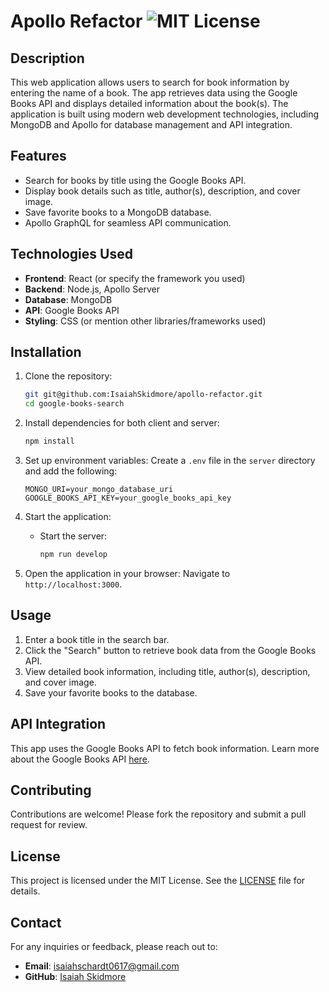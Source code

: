 # Apollo Refactor ![MIT License](https://img.shields.io/badge/License-MIT-yellow.svg)

## Description

This web application allows users to search for book information by entering the name of a book. The app retrieves data using the Google Books API and displays detailed information about the book(s). The application is built using modern web development technologies, including MongoDB and Apollo for database management and API integration.

## Features

- Search for books by title using the Google Books API.
- Display book details such as title, author(s), description, and cover image.
- Save favorite books to a MongoDB database.
- Apollo GraphQL for seamless API communication.

## Technologies Used

- **Frontend**: React (or specify the framework you used)
- **Backend**: Node.js, Apollo Server
- **Database**: MongoDB
- **API**: Google Books API
- **Styling**: CSS (or mention other libraries/frameworks used)

## Installation

1. Clone the repository:
   ```bash
   git git@github.com:IsaiahSkidmore/apollo-refactor.git
   cd google-books-search
   ```

2. Install dependencies for both client and server:
   ```bash
   npm install
     ```

3. Set up environment variables:
   Create a `.env` file in the `server` directory and add the following:
   ```env
   MONGO_URI=your_mongo_database_uri
   GOOGLE_BOOKS_API_KEY=your_google_books_api_key
   ```

4. Start the application:
   - Start the server:
     ```bash
     npm run develop
       ```

5. Open the application in your browser:
   Navigate to `http://localhost:3000`.

## Usage

1. Enter a book title in the search bar.
2. Click the "Search" button to retrieve book data from the Google Books API.
3. View detailed book information, including title, author(s), description, and cover image.
4. Save your favorite books to the database.


## API Integration

This app uses the Google Books API to fetch book information. Learn more about the Google Books API [here](https://developers.google.com/books).

## Contributing

Contributions are welcome! Please fork the repository and submit a pull request for review.

## License

This project is licensed under the MIT License. See the [LICENSE](LICENSE) file for details.

## Contact

For any inquiries or feedback, please reach out to:

- **Email**: isaiahschardt0617@gmail.com
- **GitHub**: [Isaiah Skidmore](https://github.com/IsaiahSkidmore)
